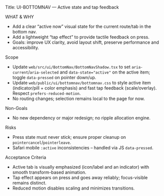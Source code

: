 Title: UI-BOTTOMNAV — Active state and tap feedback

WHAT & WHY
- Add a clear “active now” visual state for the current route/tab in the bottom nav.
- Add a lightweight “tap effect” to provide tactile feedback on press.
- Goals: improve UX clarity, avoid layout shift, preserve performance and accessibility.

Scope
- Update `web/src/ui/BottomNav/BottomNavShadow.tsx` to set `aria-current`/`aria-selected` and `data-state="active"` on the active item; toggle `data-pressed` on pointer down/up.
- Update `web/public/ui/bottomnav/bottomnav.css` to style active item (indicator/pill + color emphasis) and fast tap feedback (scale/overlay). Respect `prefers-reduced-motion`.
- No routing changes; selection remains local to the page for now.

Non-Goals
- No new dependency or major redesign; no ripple allocation engine.

Risks
- Press state must never stick; ensure proper cleanup on `pointercancel`/`pointerleave`.
- Safari mobile `:active` inconsistencies – handled via JS `data-pressed`.

Acceptance Criteria
- Active tab is visually emphasized (icon/label and an indicator) with smooth transform-based animation.
- Tap effect appears on press and goes away reliably; focus-visible remains distinct.
- Reduced motion disables scaling and minimizes transitions.

